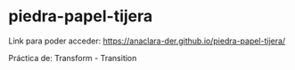 # piedra-papel-tijera 

Link para poder acceder: https://anaclara-der.github.io/piedra-papel-tijera/

Práctica de: Transform - Transition

